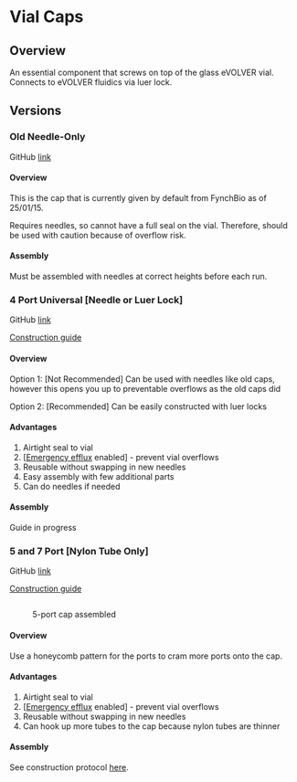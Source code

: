 # Vial Caps

## Overview

An essential component that screws on top of the glass eVOLVER vial. Connects to eVOLVER fluidics via luer lock.

## Versions

### Old Needle-Only

GitHub [link](https://github.com/FYNCH-BIO/hardware/tree/master/Smart%20Sleeve/vial_cap/old_needle_only)

#### Overview

This is the cap that is currently given by default from FynchBio as of 25/01/15.

Requires needles, so cannot have a full seal on the vial. Therefore, should be used with caution because of overflow risk.

#### Assembly

Must be assembled with needles at correct heights before each run.

### 4 Port Universal \[Needle or Luer Lock]

GitHub [link](https://github.com/FYNCH-BIO/hardware/tree/master/Smart%20Sleeve/vial_cap/4port_needle_or_luer)

[Construction guide](universal-vial-construction-guide-luer-connectors-only.md)

#### Overview

Option 1: \[Not Recommended] Can be used with needles like old caps, however this opens you up to preventable overflows as the old caps did

Option 2: \[Recommended] Can be easily constructed with luer locks&#x20;

#### Advantages

1. Airtight seal to vial
2. \[[Emergency efflux](../../extensions/custom-fluidics/emergency-efflux.md) enabled] - prevent vial overflows
3. Reusable without swapping in new needles
4. Easy assembly with few additional parts&#x20;
5. Can do needles if needed

#### Assembly

Guide in progress

### 5 and 7 Port \[Nylon Tube Only]

GitHub [link](https://github.com/FYNCH-BIO/hardware/tree/master/Smart%20Sleeve/vial_cap/5_and_7_port_nylon_tube)

[Construction guide](5-and-7-port-nylon-tubing-caps-construction-protocol.md)

<figure><img src="../../.gitbook/assets/image (66).png" alt=""><figcaption><p>5-port cap assembled</p></figcaption></figure>

#### Overview

Use a honeycomb pattern for the ports to cram more ports onto the cap.

#### Advantages

1. Airtight seal to vial
2. \[[Emergency efflux](../../extensions/custom-fluidics/emergency-efflux.md) enabled] - prevent vial overflows
3. Reusable without swapping in new needles
4. Can hook up more tubes to the cap because nylon tubes are thinner

#### Assembly

See construction protocol [here](5-and-7-port-nylon-tubing-caps-construction-protocol.md).
